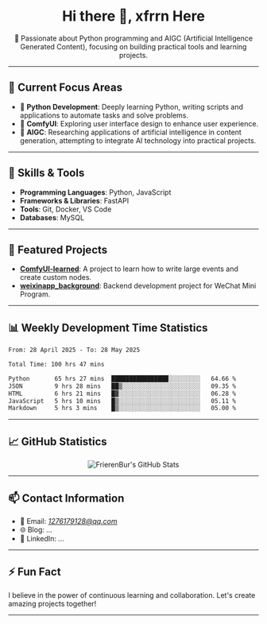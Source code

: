 <h1 align="center">Hi there 👋, xfrrn Here</h1>

<p align="center">
  🎯 Passionate about Python programming and AIGC (Artificial Intelligence Generated Content), focusing on building practical tools and learning projects.
</p>

---

## 🧠 Current Focus Areas

- 🐍 **Python Development**: Deeply learning Python, writing scripts and applications to automate tasks and solve problems.
- 🧩 **ComfyUI**: Exploring user interface design to enhance user experience.
- 🤖 **AIGC**: Researching applications of artificial intelligence in content generation, attempting to integrate AI technology into practical projects.

---

## 🔧 Skills & Tools

- **Programming Languages**: Python, JavaScript
- **Frameworks & Libraries**: FastAPI
- **Tools**: Git, Docker, VS Code
- **Databases**: MySQL

---

## 📂 Featured Projects

- [**ComfyUI-learned**](https://github.com/FrierenBur/ComfyUI-learned): A project to learn how to write large events and create custom nodes.
- [**weixinapp_background**](https://github.com/FrierenBur/weixinapp_background): Backend development project for WeChat Mini Program.

---

## 📊 Weekly Development Time Statistics
<!--START_SECTION:waka-->

```txt
From: 28 April 2025 - To: 28 May 2025

Total Time: 100 hrs 47 mins

Python       65 hrs 27 mins  ████████████████░░░░░░░░░   64.66 %
JSON         9 hrs 28 mins   ██▒░░░░░░░░░░░░░░░░░░░░░░   09.35 %
HTML         6 hrs 21 mins   █▓░░░░░░░░░░░░░░░░░░░░░░░   06.28 %
JavaScript   5 hrs 10 mins   █▒░░░░░░░░░░░░░░░░░░░░░░░   05.11 %
Markdown     5 hrs 3 mins    █▒░░░░░░░░░░░░░░░░░░░░░░░   05.00 %
```

<!--END_SECTION:waka-->



---

## 📈 GitHub Statistics

<p align="center">
  <img src="https://github-readme-stats.vercel.app/api?username=FrierenBur&show_icons=true&theme=radical" alt="FrierenBur's GitHub Stats" />
</p>

---

## 📫 Contact Information

- 📧 Email: *1276179128@qq.com*
- 🌐 Blog: *...*
- 💼 LinkedIn: *...*

---

## ⚡ Fun Fact

I believe in the power of continuous learning and collaboration. Let's create amazing projects together!

---
